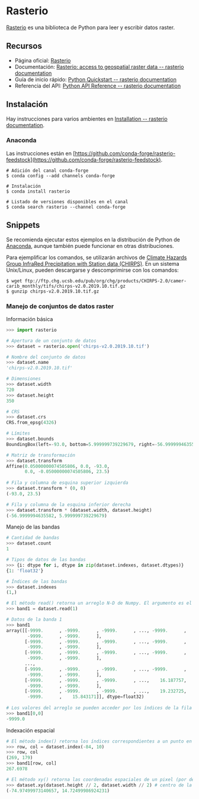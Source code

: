 # Rasterio
[Rasterio](https://github.com/mapbox/rasterio) es una biblioteca de Python para leer y escribir datos raster.

## Recursos
* Página oficial: [Rasterio](https://github.com/mapbox/rasterio)
* Documentación: [Rasterio: access to geospatial raster data -- rasterio documentation](https://rasterio.readthedocs.io/)
* Guía de inicio rápido: [Python Quickstart -- rasterio documentation](https://rasterio.readthedocs.io/en/stable/quickstart.html)
* Referencia del API: [Python API Reference -- rasterio documentation](https://rasterio.readthedocs.io/en/stable/api/)

## Instalación
Hay instrucciones para varios ambientes en [Installation -- rasterio documentation](https://rasterio.readthedocs.io/en/stable/installation.html).

### Anaconda
Las instrucciones están en [https://github.com/conda-forge/rasterio-feedstock](https://github.com/conda-forge/rasterio-feedstock).
```terminal
# Adición del canal conda-forge
$ conda config --add channels conda-forge

# Instalación
$ conda install rasterio

# Listado de versiones disponibles en el canal
$ conda search rasterio --channel conda-forge
```

## Snippets
Se recomienda ejecutar estos ejemplos en la distribución de Python de [Anaconda](https://www.anaconda.com/), aunque también puede funcionar en otras distribuciones.

Para ejemplificar los comandos, se utilizarán archivos de [Climate Hazards Group InfraRed Precipitation with Station data (CHIRPS)](https://www.chc.ucsb.edu/data/chirps). En un sistema Unix/Linux, pueden descargarse y descomprimirse con los comandos:

```terminal
$ wget ftp://ftp.chg.ucsb.edu/pub/org/chg/products/CHIRPS-2.0/camer-carib_monthly/tifs/chirps-v2.0.2019.10.tif.gz
$ gunzip chirps-v2.0.2019.10.tif.gz
```

### Manejo de conjuntos de datos raster
Información básica
```python
>>> import rasterio

# Apertura de un conjunto de datos
>>> dataset = rasterio.open('chirps-v2.0.2019.10.tif')

# Nombre del conjunto de datos
>>> dataset.name
'chirps-v2.0.2019.10.tif'

# Dimensiones
>>> dataset.width
720
>>> dataset.height
350

# CRS
>>> dataset.crs
CRS.from_epsg(4326)

# Límites
>>> dataset.bounds
BoundingBox(left=-93.0, bottom=5.999999739229679, right=-56.9999994635582, top=23.5)

# Matriz de transformación
>>> dataset.transform
Affine(0.05000000074505806, 0.0, -93.0,
       0.0, -0.05000000074505806, 23.5)
       
# Fila y columna de esquina superior izquierda
>>> dataset.transform * (0, 0)
(-93.0, 23.5)

# Fila y columna de la esquina inferior derecha
>>> dataset.transform * (dataset.width, dataset.height)
(-56.9999994635582, 5.999999739229679)
```

Manejo de las bandas
```python
# Cantidad de bandas
>>> dataset.count
1

# Tipos de datos de las bandas
>>> {i: dtype for i, dtype in zip(dataset.indexes, dataset.dtypes)}
{1: 'float32'}

# Índices de las bandas
>>> dataset.indexes
(1,)

# El método read() retorna un arreglo N-D de Numpy. El argumento es el índice de la banda
>>> band1 = dataset.read(1)

# Datos de la banda 1
>>> band1
array([[-9999.      , -9999.      , -9999.      , ..., -9999.      ,
        -9999.      , -9999.      ],
       [-9999.      , -9999.      , -9999.      , ..., -9999.      ,
        -9999.      , -9999.      ],
       [-9999.      , -9999.      , -9999.      , ..., -9999.      ,
        -9999.      , -9999.      ],
       ...,
       [-9999.      , -9999.      , -9999.      , ..., -9999.      ,
        -9999.      , -9999.      ],
       [-9999.      , -9999.      , -9999.      , ...,    16.187757,
        -9999.      , -9999.      ],
       [-9999.      , -9999.      , -9999.      , ...,    19.232725,
        -9999.      ,    15.843171]], dtype=float32)
        
# Los valores del arreglo se pueden acceder por los índices de la fila y la columna
>>> band1[0,0]
-9999.0
```

Indexación espacial
```python
# El método index() retorna los índices correspondientes a un punto en el espacio georreferenciado
>>> row, col = dataset.index(-84, 10)
>>> row, col
(269, 179)
>>> band1[row, col]
267.6978

# El método xy() retorna las coordenadas espaciales de un pixel (por defecto, retorna el centro)
>>> dataset.xy(dataset.height // 2, dataset.width // 2) # centro de la imagen
(-74.97499973140657, 14.72499986924231)
```
